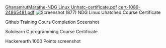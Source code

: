 [GhanamrutMarathe-NDG Linux Unhatc-certificate.pdf](https://github.com/Ghanamrut/M1_StudentRecordsManagement_App/files/8053233/GhanamrutMarathe-NDG.Linux.Unhatc-certificate.pdf)
[cert-1089-24865481.pdf](https://github.com/Ghanamrut/M1_StudentRecordsManagement_App/files/8053234/cert-1089-24865481.pdf)
![Screenshot (877)](https://user-images.githubusercontent.com/98812321/153708741-eabdaae2-79fc-47d2-8835-910df14968d9.png)
NDG Linux Uhatched Course Certificate

Github Training Cours Completion Sceenshot

Sololearn C programming Course Certificate

Hackerearth 1000 Points screenshot
